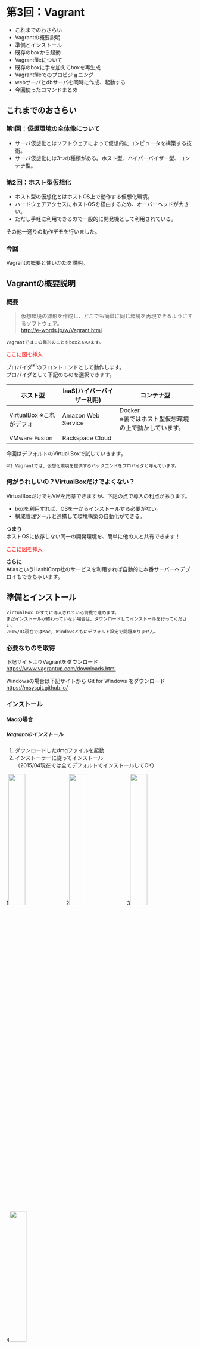 # 第3回：Vagrant
* これまでのおさらい
* Vagrantの概要説明
* 準備とインストール
* 既存のboxから起動
* Vagrantfileについて
* 既存のboxに手を加えてboxを再生成
* Vagrantfileでのプロビジョニング
* webサーバとdbサーバを同時に作成、起動する
* 今回使ったコマンドまとめ


## これまでのおさらい
### 第1回：仮想環境の全体像について
* サーバ仮想化とはソフトウェアによって仮想的にコンピュータを構築する技術。  
* サーバ仮想化には3つの種類がある。ホスト型、ハイパーバイザー型、コンテナ型。

### 第2回：ホスト型仮想化
* ホスト型の仮想化とはホストOS上で動作する仮想化環境。
* ハードウェアアクセスにホストOSを経由するため、オーバーヘッドが大きい。
* ただし手軽に利用できるので一般的に開発機として利用されている。

その他一通りの動作デモを行いました。

### 今回
Vagrantの概要と使いかたを説明。

## Vagrantの概要説明

### 概要
> 仮想環境の雛形を作成し、どこでも簡単に同じ環境を再現できるようにするソフトウェア。  
> <a href="http://e-words.jp/w/Vagrant.html" target="_blank">http://e-words.jp/w/Vagrant.html</a>

`Vagrantではこの雛形のことをboxといいます。`

<p style="color:red">ここに図を挿入</p>

プロバイダ<sup>※1</sup>のフロントエンドとして動作します。  
プロバイダとして下記のものを選択できます。

|         ホスト型         | IaaS(ハイパーバイザー利用) |                       コンテナ型                        |
| ------------------------ | -------------------------- | ------------------------------------------------------- |
| VirtualBox ※これがデフォ | Amazon Web Service         | Docker<br>※裏ではホスト型仮想環境の上で動かしています。 |
| VMware Fusion            | Rackspace Cloud            |                                                         |

今回はデフォルトのVirtual Boxで試していきます。

`※1 Vagrantでは、仮想化環境を提供するバックエンドをプロバイダと呼んでいます。 ` 

### 何がうれしいの？VirtualBoxだけでよくない？
VirtualBoxだけでもVMを用意できますが、下記の点で導入の利点があります。

* boxを利用すれば、OSを一からインストールする必要がない。 
* 構成管理ツールと連携して環境構築の自動化ができる。

<strong>つまり</strong>  
ホストOSに依存しない同一の開発環境を、簡単に他の人と共有できます！
<p style="color:red">ここに図を挿入</p>

<strong>さらに</strong>  
AtlasというHashiCorp社のサービスを利用すれば自動的に本番サーバーへデプロイもできちゃいます。

## 準備とインストール
```
VirtualBox がすでに導入されている前提で進めます。
まだインストールが終わっていない場合は、ダウンロードしてインストールを行ってください。
2015/04現在ではMac, Windowsともにデフォルト設定で問題ありません。
```

### 必要なものを取得
下記サイトよりVagrantをダウンロード  
<a href="https://www.vagrantup.com/downloads.html" target="_blank">https://www.vagrantup.com/downloads.html</a>  

Windowsの場合は下記サイトから Git for Windows をダウンロード  
<a href="https://msysgit.github.io/" target="_blank">https://msysgit.github.io/</a>  

### インストール
#### Macの場合
##### Vagrantのインストール
1. ダウンロードしたdmgファイルを起動  
2. インストーラーに従ってインストール  
（2015/04現在では全てデフォルトでインストールしてOK）

1<img src="./img/mv_install01.jpg" width="30%">
2<img src="./img/mv_install02.jpg" width="30%">
3<img src="./img/mv_install03.jpg" width="30%">  
4<img src="./img/mv_install04.jpg" width="30%">

#### Windowsの場合
```
Vagrantを使うにはUnixライクなシェルがあったほうが便利です。  
しかしWindowsには標準でUnixライクなシェルが備わっていません。  
 Git for Windows をインストールすると、手軽にUnixライクなシェルが手に入るので、先にこちらを導入します。
```
##### Git for Windows のインストール  
1. ダウンロードしたexeファイルを起動
2. インストーラーに従ってインストール  
今回は2箇所だけデフォルトから変更します。  
「画像4で On the Desktop にチェック」「画像6で2番目を選択」
3. 日本語の文字化けを修正  
下記サイトを参照   
<a href="http://qiita.com/kumazo@github/items/2169e1ee7be278f82b94" target="_blank">msysgit で日本語を使いたい - Qiita</a>


1<img src="./img/g_install01.jpg" width="30%">
2<img src="./img/g_install02.jpg" width="30%">
3<img src="./img/g_install03.jpg" width="30%">  
4<img src="./img/g_install04.jpg" width="30%">
5<img src="./img/g_install05.jpg" width="30%">
6<img src="./img/g_install06.jpg" width="30%">  
7<img src="./img/g_install07.jpg" width="30%">
8<img src="./img/g_install08.jpg" width="30%">

##### Vagrantのインストール
1. ダウンロードしたmsiファイルを起動
2. インストーラーに従ってインストール  
（2015/04現在では全てデフォルトでインストールしてOK）

1<img src="./img/v_install01.jpg" width="30%">
2<img src="./img/v_install02.jpg" width="30%">
3<img src="./img/v_install03.jpg" width="30%">  
4<img src="./img/v_install04.jpg" width="30%">
5<img src="./img/v_install05.jpg" width="30%">
6<img src="./img/v_install06.jpg" width="30%">

## 既存のboxから起動
### boxとは？
OSが予めインストールされた、仮想マシンのイメージファイルです。  
Vagrantではboxをテンプレートとして、いくつもの仮想マシンを作成できます。

### 実際に起動してみる
##### プロジェクトフォルダの作成
適当にプロジェクトフォルダを作成していきます。  
```bash
$ mkdir -p ~/vagrant/centos6/ && cd ~/vagrant/centos6/
```

##### 使用するboxを選定
Vagrantを開発した企業（HashiCorp）がboxの公開リポジトリを提供しています。
公開リポジトリにアクセスして使いたいboxを探します。   
<a href="https://atlas.hashicorp.com/boxes/search" target="_blank">https://atlas.hashicorp.com/boxes/search</a>   
今回はChef社が作成したCentOSのboxを利用します。<sup>※2</sup>（"chef/centos-6.5"というbox名を後ほど使います。）
<img src="./img/box_search.jpg" width="80%">  
```
※2
「第2回：ホスト型仮想化」でも説明しましたが、VirtualBoxで64bit版OSを使うには、CPUが仮想化支援機能に対応している必要があります。
VagrantのプロバイダにVirtualBoxを利用した場合、自ずとこの制約を受けます。
仮想化支援機能に対応していない場合は、32bit版OSが格納されているBoxを利用してください。（i386とかx32となっているBox）
```

##### boxをローカルにダウンロード
```bash
$ vagrant box add chef/centos-6.5
==> box: Loading metadata for box 'chef/centos-6.5'
    box: URL: https://atlas.hashicorp.com/chef/centos-6.5
This box can work with multiple providers! The providers that it
can work with are listed below. Please review the list and choose
the provider you will be working with.

1) virtualbox
2) vmware_desktop

Enter your choice: 1
==> box: Adding box 'chef/centos-6.5' (v1.0.0) for provider: virtualbox
    box: Downloading: https://vagrantcloud.com/chef/boxes/centos-6.5/versions/1.0.0/providers/virtualbox.box
==> box: Box download is resuming from prior download progress
==> box: Successfully added box 'chef/centos-6.5' (v1.0.0) for 'virtualbox'!
```

##### 仮想マシンの設定ファイルを作成
Vagrantfileを作成する（Vagrantfileについては後ほど説明します。）  
```bash
$ vagrant init chef/centos-6.5 
A `Vagrantfile` has been placed in this directory. You are now
ready to `vagrant up` your first virtual environment! Please read
the comments in the Vagrantfile as well as documentation on
`vagrantup.com` for more information on using Vagrant.
```

##### 仮想マシンの起動・接続・停止
1.　仮想マシンを起動する。
```bash
$ vagrant up
Bringing machine 'default' up with 'virtualbox' provider...
==> default: Importing base box 'chef/centos-6.5'...
==> default: Matching MAC address for NAT networking...
==> default: Checking if box 'chef/centos-6.5' is up to date...
==> default: Setting the name of the VM: centos6_default_1429363408873_45357
==> default: Clearing any previously set network interfaces...
==> default: Preparing network interfaces based on configuration...
    default: Adapter 1: nat
==> default: Forwarding ports...
    default: 22 => 2222 (adapter 1)
==> default: Booting VM...
==> default: Waiting for machine to boot. This may take a few minutes...
    default: SSH address: 127.0.0.1:2222
    default: SSH username: vagrant
    default: SSH auth method: private key
    default: Warning: Connection timeout. Retrying...
    default: 
    default: Vagrant insecure key detected. Vagrant will automatically replace
    default: this with a newly generated keypair for better security.
    default: 
    default: Inserting generated public key within guest...
    default: Removing insecure key from the guest if its present...
    default: Key inserted! Disconnecting and reconnecting using new SSH key...
==> default: Machine booted and ready!
==> default: Checking for guest additions in VM...
==> default: Mounting shared folders...
    default: /vagrant => /Users/shota/vagrant/centos6
```

2.　仮想マシンのステータスを確認します。
```bash
$ vagrant status
Current machine states:

default                   running (virtualbox)

The VM is running. To stop this VM, you can run `vagrant halt` to
shut it down forcefully, or you can run `vagrant suspend` to simply
suspend the virtual machine. In either case, to restart it again,
simply run `vagrant up`.
```

3.　仮想マシンにアクセスします。
```bash
$ vagrant ssh
```

4.　仮想マシンを出ます。
```bash
[vagrant@localhost ~]$ exit
```

5.　仮想マシンを停止します。
```bash
$ vagrant halt
==> default: Attempting graceful shutdown of VM...
```

##### 仮想マシンの削除
仮想マシンがいらなくなったら削除します。
```bash
$ vagrant destroy
    default: Are you sure you want to destroy the 'default' VM? [y/N] y
==> default: Destroying VM and associated drives...

```

## Vagrantfileについて
### Vagrantfileとは？
> Vagrantfileの主要機能は、プロジェクトに必要なマシンタイプ、 そして、これらのマシンをどのように設定/プロビジョンするかを記述することです。  
<a href="http://lab.raqda.com/vagrant/vagrantfile/index.html" target="_blank">http://lab.raqda.com/vagrant/vagrantfile/index.html</a>   

<p style="color:red">ここに図を挿入</p>

### Vagrantfileの設定項目（元から中に記述されている項目のみ）

|                      設定項目                     |                                                説明                                               |
| ------------------------------------------------- | ------------------------------------------------------------------------------------------------- |
| Vagrant.configure("2") do &#124;config&#124;      | Vagrantfileの記述フォーマットを指定します。                                                       |
| config.vm.box                                     | 利用するboxを指定します。                                                                         |
| config.vm.box_check_update                        | 利用しているboxがアップデートされた時に通知されます。<br>通知のタイミングはvagrant upした時です。 |
| config.vm.network "forwarded_port"                | ホストマシンへのアクセスを、ゲストマシンへ転送します。<br>例）guest: 80, host: 8080 の場合<br>ホストの8080へアクセスがあったら、ゲストの80へ転送します。 |
| config.vm.network "private_network"               | ゲストマシンにIPアドレスを割り振ります。<br>ホストマシンの外部から直接このIPへ接続はできません。  |
| config.vm.network "public_network"                | ゲストマシンにIPアドレスを割り振ります。<br>ホストマシンの外部から直接このIPへ接続できます。      |
| config.vm.synced_folder                           | ホストマシンのフォルダとゲストマシンのフォルダを同期します。<sup>*1</sup>                         |
| config.vm.provider "virtualbox" do &#124;vb&#124; | 使用するプロバイダを指定して、設定用に別名をつけます。<br>ここではVirtualBox利用。                |
| vb.gui                                            | VirtualBoxのディスプレイも一緒に立ち上げます。（VirtualBox用設定。）                              |
| vb.memory                                         | ゲストマシンのメモリを設定します。（VirtualBox用設定。）<br>1GBを設定する場合は次のように指定します。vb.memory = "1024" |
| config.push.define                                | vagrant push <sup>*2</sup>の設定をします。                                                        |
| config.vm.provision                               | プロビジョニングの設定を行います。                                                                |

```
*1
これを指定しなくてもホストのプロジェクトディレクトリ（Vagrantfileがあるディレクトリ）と
ゲストの /vagrant はデフォルトで同期されています。

*2
vagrant push はソースコードをサーバーへ送るコマンドです。
プロジェクトディレクトリ（Vagrantfileがあるディレクトリ）配下のソースコードがpush対象となります。
atlas、HerokuといったサービスやFTPサーバーへ送ることができます。
```

## 既存のboxに手を加えてboxを再生成
Vagrantではboxから作成した仮想サーバを、再度boxとして出力することができます。  
この機能を利用すれば、自分独自の設定を反映したboxを作成できます。  
試しにapache(webサーバ)を導入してboxに固めてみましょう。

### boxの再生成
1.　プロジェクトフォルダの作成とVagrantfileの生成
```bash
$ mkdir -p ~/vagrant/webserver && cd ~/vagrant/webserver
$ vagrant init chef/centos-6.5
```

2.　Vagrantfileの一部修正
```bash
# Webサーバのアクセス用にプライベートの固定IPアドレスを付与
$ vim Vagrantfile
    # config.vm.network "private_network", ip: "192.168.33.10" を追記
```

3.　仮想サーバでにログインして導入作業
```bash
$ vagrant up
$ vagrant ssh

# SELinuxをオフ
[vagrant@localhost ~]$ sudo setenforce 0

# SELinuxを永続的にオフ（SELINUX=permissive を SELINUX=disabled へ）
[vagrant@localhost ~]$ sudo vi /etc/selinux/config

# MACアドレスとネットワークインターフェースのマッピング固定を無効化
[vagrant@localhost ~]$ sudo ln -s -f /dev/null /etc/udev/rules.d/70-persistent-net.rules

# apacheをインストール
[vagrant@localhost ~]$ sudo yum -y install httpd

# httpd.confに ServerName localhost:80 を追加（検証環境なので、横着してlocalhost・・・）
[vagrant@localhost ~]$ sudo vi /etc/httpd/conf/httpd.conf

# apacheをスタート
[vagrant@localhost ~]$ sudo service httpd start
Starting httpd:                                            [  OK  ]

# apacheを自動起動登録
[vagrant@localhost ~]$ sudo chkconfig httpd on

[vagrant@localhost ~]$ exit
```

4.　webブラウザでアクセスして画面が表示されることを確認  
<a href="http://192.168.33.10" target="_blank">http://192.168.33.10</a>  

5.　仮想サーバを停止
```bash
$ vagrant halt
```

6.　boxを再生成
```bash
$ vagrant package
==> default: Clearing any previously set forwarded ports...
==> default: Exporting VM...
==> default: Compressing package to: /Users/shota/vagrant/webserver/package.box

# apacheを導入したboxが生成されました。
$ ls
Vagrantfile  package.box
```

### package.boxをリストに追加する
```bash
# 追加の名前は自由。こではchef/centos-customとします。
$ vagrant box add chef/centos-custom package.box 
==> box: Adding box 'chef/centos-custom' (v0) for provider: 
    box: Downloading: file:///Users/shota/vagrant/webserver/package.box
==> box: Successfully added box 'chef/centos-custom' (v0) for 'virtualbox'!

# 追加されたことを確認
$ vagrant box list
chef/centos-6.5      (virtualbox, 1.0.0)
chef/centos-custom   (virtualbox, 0)    # 追加されました！
coreos-alpha         (virtualbox, 472.0.0)
```

### 生成したboxから仮想サーバを立ち上げてみる
```bash
$ mkdir -p ~/vagrant/webserver2 && cd ~/vagrant/webserver2
$ vagrant init chef/centos-custom
$ vim Vagrantfile
    # config.vm.network "private_network", ip: "192.168.33.11" を追加
$ vagrant up
```

接続できるか確認  
<a href="http://192.168.33.10" target="_blank">http://192.168.33.11</a> 

これでいくつでもWebサーバを複製できるようになりました。  

### 補足

他の人とboxの共有を想定しているなら、汎用的に利用できる環境構築にとどめるべきです。  
理由としては下記の2点が挙げられます。  

* アプリケーションをインストールした分、box自体のイメージサイズが大きくなるので共有しづらくなる。  
* boxは仮想サーバーのベースとなるものなので、独自の設定がされていると利用シーンが限られてしまう。  

一般的には、細かい設定はプロビジョニングツールで行います。  

## Vagrantfileでのプロビジョニング
Vagrantではサーバの構築にプロビジョニングツールを利用することができます。  
ここでのプロビジョニングはサーバ・プロビジョニングを指すこととします。
> サーバ・プロビジョニング  
> 利用可能なサーバ群（サーバファーム）からサーバを選び出し、適切なソフトウェア（オペレーティングシステム、デバイスドライバ、ミドルウェア、アプリケーションソフトウェア）をロードし、システムを適切に設定したり、サーバ固有の設定（IPアドレスなど）をしたり、といった作業をサーバ・プロビジョニングと呼ぶ。  
> <a href="http://ja.wikipedia.org/wiki/プロビジョニング#.E3.82.B5.E3.83.BC.E3.83.90.E3.83.BB.E3.83.97.E3.83.AD.E3.83.93.E3.82.B8.E3.83.A7.E3.83.8B.E3.83.B3.E3.82.B0" target="_blank">プロビジョニング - Wikipedia</a> 

要はサーバ構築の自動化ができます。

Vagrantがサポートしているプロビジョニングツールは下記です。（参考：
<a href="http://docs.vagrantup.com/v2/provisioning/index.html" target="_blank">公式ドキュメント - Provisioning</a> ）

|  一覧表   |      -       |      -       |     -      |
| --------- | ------------ | ------------ | ---------- |
| Shell     | Ansible      | CFEngine     |            |
| Chef Solo | Chef Zero    | Chef Client  | Chef Apply |
| Docker    | Puppet Apply | Puppet Agent | Salt       |

この他にもプラグインの導入でFabricといったプロビジョニングツールも利用できます。

今回はShellとAnsibleを例に、一つ前の項目で行ったHTMLサーバの構築を自動化してみます。

### Shellでのプロビジョニング
シェルスクリプトを元にプロビジョニングを行います。  
シェルコマンドを元に環境構築ができるので、最も敷居の低いプロビジョニングと言えます。

1.　Vagrantにスクリプトを直接記述してみます。  
　　下記で囲まれば部分にシェルスクリプトを記述すると、初回のvagrant up時に実行してくれます。  
　　※ 再度実行する場合は起動中の仮想マシンに`vagrant provision`を実行します。
```
config.vm.provision "shell", inline: <<-SHELL
# ここに記述
SHELL
```
```bash
$ vim Vagrantfile

#--Vagrantfile---------#

# vagrantのプロビジョニングはroot権限で実行されるためsudoは不要です。

# 解説
# 1. SELinuxをオフ
# 2. SELinuxを永続的に無効化
# 3. MACアドレスとネットワークインターフェースのマッピング固定を無効化
# 4. apacheをインストール
# 5. apacheの設定ファイルにServerNameを追加
# 6. apacheをスタート
# 7. apacheを自動起動に登録

config.vm.provision "shell", inline: <<-SHELL
  setenforce 0
  sed -ie "s/SELINUX\=permissive/SELINUX\=disabled/" /etc/selinux/config
  ln -s -f /dev/null /etc/udev/rules.d/70-persistent-net.rules
  yum -y install httpd
  INSERT_NUMBER=`grep -n "^#ServerName www.example.com:80" /etc/httpd/conf/httpd.conf | cut -d: -f1`
  sudo sed -ie "${INSERT_NUMBER}a ServerName localhost:80" /etc/httpd/conf/httpd.conf
  service httpd start
  chkconfig httpd on
SHELL

#--Vagrantfile/end-----#
```

2.　続いてVagrantfileにアクセス用のIPアドレスを設定しておきます。
```bash
$ vim Vagrantfile
    # config.vm.network "private_network", ip: "192.168.33.12" を追加
```

3.　仮想マシンを起動してみます。
```
$ vagrant up
```

プロビジョニングの途中で赤文字で下記のような警告が出ますが、  
GPG認証の公開鍵をインポートして良いか？という警告のため問題ありません。yum を使用した初回のみ表示されます。
```
==> default: warning: 
==> default: rpmts_HdrFromFdno: Header V3 RSA/SHA1 Signature, key ID c105b9de: NOKEY
==> default: Retrieving key from file:///etc/pki/rpm-gpg/RPM-GPG-KEY-CentOS-6
==> default: Importing GPG key 0xC105B9DE:
==> default:  Userid : CentOS-6 Key (CentOS 6 Official Signing Key) <centos-6-key@centos.org>
==> default:  Package: centos-release-6-5.el6.centos.11.1.x86_64 (@anaconda-CentOS-201311272149.x86_64/6.5)
==> default:  From   : /etc/pki/rpm-gpg/RPM-GPG-KEY-CentOS-6
```
<a href="http://itpro.nikkeibp.co.jp/article/Keyword/20091204/341579/" target="_blank">Linuxキーワード - GPGキー：ITpro</a>

4.　仮想マシンにアクセスしてみます。

<a href="http://192.168.33.12" target="_blank">http://192.168.33.12</a> 


これで、このVagrantfileを共有すれば、だれでも同じ環境を整えられるようになりました。

## webサーバとdbサーバを同時に作成、起動する
下記をVagrantfileに追加して、Vagrant up するとサーバーが同時に2台起動します。
```
config.vm.define :web do |web|
  web.vm.hostname="web"
  web.vm.network :private_network, ip:"192.168.33.11"
end 
config.vm.define :db do |db|
  db.vm.hostname="db"
  db.vm.network :private_network, ip:"192.168.33.12"
end 
```

## 今回使ったコマンドまとめ
|           コマンド           |           意味          |               例                |
| ---------------------------- | ----------------------- | ------------------------------- |
| vagrant box add &lt;NAME&gt; | boxをローカルに追加する | vagrant box add chef/centos-6.5 |
| vagrant init &lt;NAME&gt;    | Vagrantfileを作成       | vagrant init chef/centos-6.5    |
| vagrant up                   | 仮想マシンを立ち上げ    |                                 |
| vagrant status               | 仮想マシンの状態を確認  |                                 |
| vagrant ssh                  | 仮想マシンに接続        |                                 |
| vagrant halt                 | 仮想マシンを停止        |                                 |
| vagrant destroy              | 仮想マシンを削除        |                                 |
| vagrant reload               | 仮想マシンを再起動      |                                 |


## Atlasについて
別の機会に使ってみてレポートします。  
本番環境への自動デプロイや、確認用の一時的な公開サーバを立てたりといろいろ便利機能があるようです。  


## ドキュメント
本家：<a href="https://docs.vagrantup.com/v2/" target="_blank">https://docs.vagrantup.com/v2/</a>   
翻訳：<a href="http://lab.raqda.com/vagrant/" target="_blank">http://lab.raqda.com/vagrant/</a>